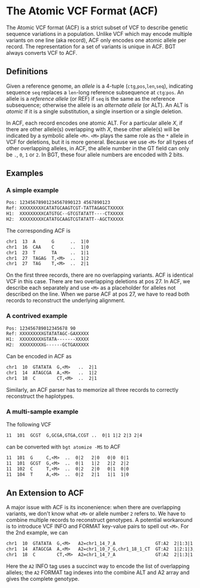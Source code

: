 # The Atomic VCF Format (ACF)

The Atomic VCF format (ACF) is a strict subset of VCF to describe genetic
sequence variations in a population. Unlike VCF which may encode multiple
variants on one line (aka record), ACF only encodes one atomic allele per
record. The representation for a set of variants is unique in ACF. BGT always
converts VCF to ACF.

## Definitions

Given a reference genome, an *allele* is a 4-tuple (`ctg`,`pos`,`len`,`seq`),
indicating sequence `seq` replaces a `len`-long reference subsequence at
`ctg`:`pos`.  An allele is a *reference allele* (or REF) if `seq` is the same
as the reference subsequence; otherwise the allele is an *alternate allele* (or
ALT). An ALT is *atomic* if it is a single substitution, a single insertion or
a single deletion.

In ACF, each record encodes one atomic ALT. For a particular allele *X*, if
there are other allele(s) overlapping with *X*, these other allele(s) will be
indicated by a symbolic allele `<M>`. `<M>` plays the same role as the `*`
allele in VCF for deletions, but it is more general. Because we use `<M>` for
all types of other overlapping alleles, in ACF, the allele number in the GT
field can only be `.`, `0`, `1` or `2`. In BGT, these four allele numbers are
encoded with 2 bits.

## Examples

### A simple example

```txt
Pos: 12345678901234567890123 4567890123
Ref: XXXXXXXXXCATATGCAAGTCGT-TATTAGAGCTXXXXX
H1:  XXXXXXXXXCATGTGC--GTCGTATATT----CTXXXXX
H2:  XXXXXXXXXCATATGCAAGTCGTATATT--AGCTXXXXX
```
The corresponding ACF is
```txt
chr1  13  A      G      ..  1|0
chr1  16  CAA    C      ..  1|0
chr1  23  T      TA     ..  1|1
chr1  27  TAGAG  T,<M>  ..  1|2
chr1  27  TAG    T,<M>  ..  2|1
```
On the first three records, there are no overlapping variants. ACF is identical
VCF in this case. There are two overlapping deletions at pos 27. In ACF, we
describe each separately and use `<M>` as a placeholder for alleles not
described on the line. When we parse ACF at pos 27, we have to read both
records to reconstruct the underlying alignment.

### A contrived example

```txt
Pos: 123456789012345678 90
Ref: XXXXXXXXXGTATATAGC-GAXXXXX
H1:  XXXXXXXXXGTATA-------XXXXX
H2:  XXXXXXXXXG------GCTGAXXXXX
```
Can be encoded in ACF as
```txt
chr1  10  GTATATA  G,<M>   ..  2|1
chr1  14  ATAGCGA  A,<M>   ..  1|2
chr1  18  C        CT,<M>  ..  2|1
```
Similarly, an ACF parser has to memorize all three records to correctly
reconstruct the haplotypes.

### A multi-sample example

The following VCF
```txt
11  101  GCGT  G,GCGA,GTGA,CCGT ..  0|1 1|2 2|3 2|4
```
can be converted with `bgt atomize -MS` to ACF
```txt
11  101  G     C,<M>  ..  0|2   2|0   0|0  0|1
11  101  GCGT  G,<M>  ..  0|1   1|2   2|2  2|2
11  102  C     T,<M>  ..  0|2   2|0   0|1  0|0
11  104  T     A,<M>  ..  0|2   2|1   1|1  1|0
```

## An Extension to ACF

A major issue with ACF is its inconenience: when there are overlapping
variants, we don't know what `<M>` or allele number `2` refers to. We have to
combine multiple records to reconstruct genotypes. A potential workaround is to
introduce VCF INFO and FORMAT key-value pairs to spell out `<M>`. For the 2nd
example, we can
```txt
chr1  10  GTATATA  G,<M>   A2=chr1_14_7_A               GT:A2  2|1:3|1
chr1  14  ATAGCGA  A,<M>   A2=chr1_10_7_G,chr1_18_1_CT  GT:A2  1|2:1|3,4
chr1  18  C        CT,<M>  A2=chr1_14_7_A               GT:A2  2|1:3|1
```
Here the `A2` INFO tag uses a succinct way to encode the list of overlapping
alleles; the `A2` FORMAT tag indexes into the combine ALT and A2 array and
gives the complete genotype. 
